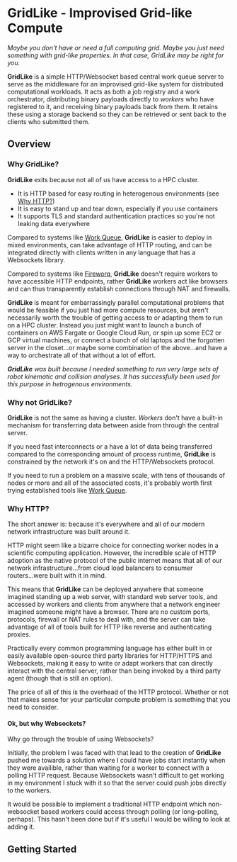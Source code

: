 # GridLike - Improvised Grid-like Compute

*Maybe you don't have or need a full computing grid.  Maybe you just need something with grid-like properties.  In that case, GridLike may be right for you.*


**GridLike** is a simple HTTP/Websocket based central work queue server to serve as the middleware for an improvised grid-like system for distributed computational workloads.  It acts as both a job registry and a work orchestrator, distributing binary payloads directly to *workers* who have registered to it, and receiving binary payloads back from them.  It retains these using a storage backend so they can be retrieved or sent back to the clients who submitted them.

## Overview

### Why GridLike?

**GridLike** exits because not all of us have access to a HPC cluster.

* It is HTTP based for easy routing in heterogenous environments (see [Why HTTP?](#why-http))
* It is easy to stand up and tear down, especially if you use containers
* It supports TLS and standard authentication practices so you're not leaking data everywhere

Compared to systems like [Work Queue](https://github.com/cooperative-computing-lab/cctools), **GridLike** is easier to deploy in mixed environments, can take advantage of HTTP routing, and can be integrated directly with clients written in any language that has a Websockets library.

Compared to systems like [Fireworq](https://github.com/fireworq/fireworq), **GridLike** doesn't require workers to have accessible HTTP endpoints, rather **GridLike** workers act like browsers and can thus transparently establish connections through NAT and firewalls.

**GridLike** is meant for embarrassingly parallel computational problems that would be feasible if you just had more compute resources, but aren't necessarily worth the trouble of getting access to or adapting them to run on a HPC cluster.  Instead you just might want to launch a bunch of containers on AWS Fargate or Google Cloud Run, or spin up some EC2 or GCP virtual machines, or connect a bunch of old laptops and the forgotten server in the closet...or maybe some combination of the above...and have a way to orchestrate all of that without a lot of effort.

***GridLike** was built because I needed something to run very large sets of robot kinematic and collision analyses. It has successfully been used for this purpose in hetrogenous environments.*

### Why not GridLike?

**GridLike** is not the same as having a cluster.  *Workers* don't have a built-in mechanism for transferring data between aside from through the central server.  

If you need fast interconnects or a have a lot of data being transferred compared to the corresponding amount of process runtime, **GridLike** is constrained by the network it's on and the HTTP/Websockets protocol.

If you need to run a problem on a massive scale, with tens of thousands of nodes or more and all of the associated costs, it's probably worth first trying established tools like [Work Queue](https://github.com/cooperative-computing-lab/cctools).

### Why HTTP?

The short answer is: because it's everywhere and all of our modern network infrastructure was built around it.

HTTP might seem like a bizarre choice for connecting worker nodes in a scientific computing application.  However, the incredible scale of HTTP adoption as the native protocol of the public internet means that all of our network infrastructure...from cloud load balancers to consumer routers...were built with it in mind.  

This means that **GridLike** can be deployed anywhere that someone imagined standing up a web server, with standard web server tools, and accessed by workers and clients from anywhere that a network engineer imagined someone might have a browser.  There are no custom ports, protocols, firewall or NAT rules to deal with, and the server can take advantage of all of tools built for HTTP like reverse and authenticating proxies.

Practically every common programming language has either built in or easily available open-source third party libraries for HTTP/HTTPS and Websockets, making it easy to write or adapt workers that can directly interact with the central server, rather than being invoked by a third party agent (though that is still an option).

The price of all of this is the overhead of the HTTP protocol.  Whether or not that makes sense for your particular compute problem is something that you need to consider.

#### Ok, but why Websockets?

Why go through the trouble of using Websockets?

Initially, the problem I was faced with that lead to the creation of **GridLike** pushed me towards a solution where I could have jobs start instantly when they were availible, rather than waiting for a worker to connect with a polling HTTP request.  Because Websockets wasn't difficult to get working in my environment I stuck with it so that the server could push jobs directly to the workers.

It would be possible to implement a traditional HTTP endpoint which non-websocket based workers could access through polling (or long-polling, perhaps).  This hasn't been done but if it's useful I would be willing to look at adding it.

## Getting Started



